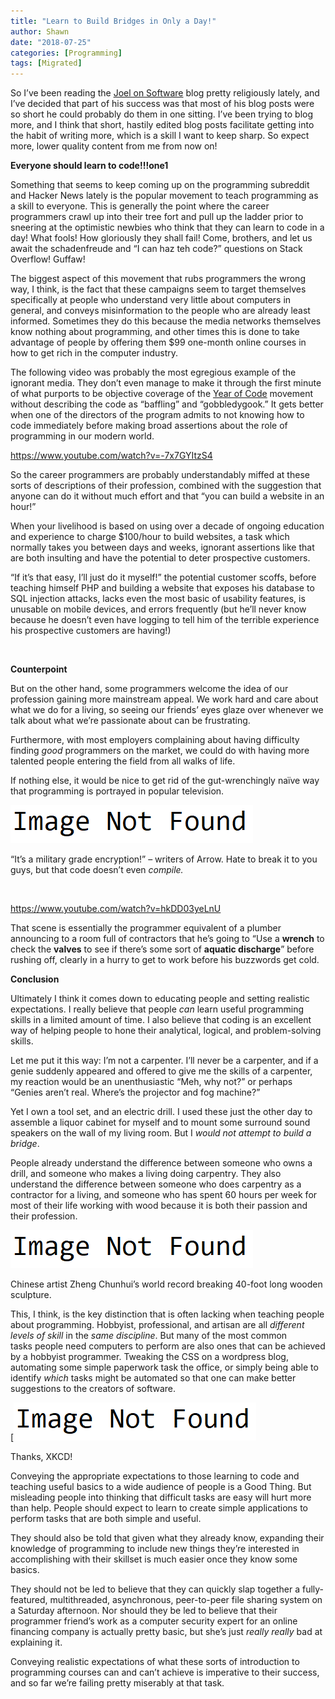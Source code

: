 ```yaml
---
title: "Learn to Build Bridges in Only a Day!"
author: Shawn
date: "2018-07-25"
categories: [Programming]
tags: [Migrated]
---
```


So I’ve been reading the [Joel on Software](http://www.joelonsoftware.com/) blog pretty religiously lately, and I’ve decided that part of his success was that most of his blog posts were so short he could probably do them in one sitting. I’ve been trying to blog more, and I think that short, hastily edited blog posts facilitate getting into the habit of writing more, which is a skill I want to keep sharp. So expect more, lower quality content from me from now on!

**Everyone should learn to code!!!one1**

Something that seems to keep coming up on the programming subreddit and Hacker News lately is the popular movement to teach programming as a skill to everyone. This is generally the point where the career programmers crawl up into their tree fort and pull up the ladder prior to sneering at the optimistic newbies who think that they can learn to code in a day! What fools! How gloriously they shall fail! Come, brothers, and let us await the schadenfreude and “I can haz teh code?” questions on Stack Overflow! Guffaw!

The biggest aspect of this movement that rubs programmers the wrong way, I think, is the fact that these campaigns seem to target themselves specifically at people who understand very little about computers in general, and conveys misinformation to the people who are already least informed. Sometimes they do this because the media networks themselves know nothing about programming, and other times this is done to take advantage of people by offering them $99 one-month online courses in how to get rich in the computer industry.

The following video was probably the most egregious example of the ignorant media. They don’t even manage to make it through the first minute of what purports to be objective coverage of the [Year of Code](http://yearofcode.org/) movement without describing the code as “baffling” and “gobbledygook.” It gets better when one of the directors of the program admits to not knowing how to code immediately before making broad assertions about the role of programming in our modern world.

https://www.youtube.com/watch?v=-7x7GYItzS4

So the career programmers are probably understandably miffed at these sorts of descriptions of their profession, combined with the suggestion that anyone can do it without much effort and that “you can build a website in an hour!”

When your livelihood is based on using over a decade of ongoing education and experience to charge $100/hour to build websites, a task which normally takes you between days and weeks, ignorant assertions like that are both insulting and have the potential to deter prospective customers.

“If it’s that easy, I’ll just do it myself!” the potential customer scoffs, before teaching himself PHP and building a website that exposes his database to SQL injection attacks, lacks even the most basic of usability features, is unusable on mobile devices, and errors frequently (but he’ll never know because he doesn’t even have logging to tell him of the terrible experience his prospective customers are having!)

 

**Counterpoint**

But on the other hand, some programmers welcome the idea of our profession gaining more mainstream appeal. We work hard and care about what we do for a living, so seeing our friends’ eyes glaze over whenever we talk about what we’re passionate about can be frustrating.

Furthermore, with most employers complaining about having difficulty finding _good_ programmers on the market, we could do with having more talented people entering the field from all walks of life.

If nothing else, it would be nice to get rid of the gut-wrenchingly naïve way that programming is portrayed in popular television.

![](/assets/img/posts/image-not-found.png)

“It’s a military grade encryption!” – writers of Arrow. Hate to break it to you guys, but that code doesn’t even _compile._

 

https://www.youtube.com/watch?v=hkDD03yeLnU

That scene is essentially the programmer equivalent of a plumber announcing to a room full of contractors that he’s going to “Use a **wrench** to check the **valves** to see if there’s some sort of **aquatic discharge**” before rushing off, clearly in a hurry to get to work before his buzzwords get cold.

**Conclusion**

Ultimately I think it comes down to educating people and setting realistic expectations. I really believe that people _can_ learn useful programming skills in a limited amount of time. I also believe that coding is an excellent way of helping people to hone their analytical, logical, and problem-solving skills.

Let me put it this way: I’m not a carpenter. I’ll never be a carpenter, and if a genie suddenly appeared and offered to give me the skills of a carpenter, my reaction would be an unenthusiastic “Meh, why not?” or perhaps “Genies aren’t real. Where’s the projector and fog machine?”

Yet I own a tool set, and an electric drill. I used these just the other day to assemble a liquor cabinet for myself and to mount some surround sound speakers on the wall of my living room. But I _would not attempt to build a bridge_.

People already understand the difference between someone who owns a drill, and someone who makes a living doing carpentry. They also understand the difference between someone who does carpentry as a contractor for a living, and someone who has spent 60 hours per week for most of their life working with wood because it is both their passion and their profession.

![](/assets/img/posts/image-not-found.png)

Chinese artist Zheng Chunhui’s world record breaking 40-foot long wooden sculpture.

This, I think, is the key distinction that is often lacking when teaching people about programming. Hobbyist, professional, and artisan are all _different levels of skill_ in the _same discipline_. But many of the most common tasks people need computers to perform are also ones that can be achieved by a hobbyist programmer. Tweaking the CSS on a wordpress blog, automating some simple paperwork task the office, or simply being able to identify _which_ tasks might be automated so that one can make better suggestions to the creators of software.

[![Thanks, XKCD!](/assets/img/posts/image-not-found.png)

Thanks, XKCD!

Conveying the appropriate expectations to those learning to code and teaching useful basics to a wide audience of people is a Good Thing. But misleading people into thinking that difficult tasks are easy will hurt more than help. People should expect to learn to create simple applications to perform tasks that are both simple and useful.

They should also be told that given what they already know, expanding their knowledge of programming to include new things they’re interested in accomplishing with their skillset is much easier once they know some basics.

They should not be led to believe that they can quickly slap together a fully-featured, multithreaded, asynchronous, peer-to-peer file sharing system on a Saturday afternoon. Nor should they be led to believe that their programmer friend’s work as a computer security expert for an online financing company is actually pretty basic, but she’s just _really really_ bad at explaining it.

Conveying realistic expectations of what these sorts of introduction to programming courses can and can’t achieve is imperative to their success, and so far we’re failing pretty miserably at that task.
